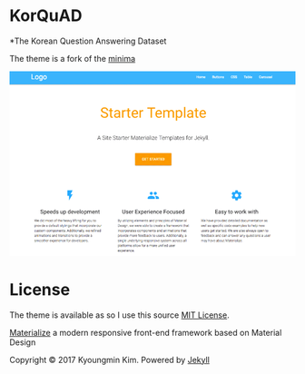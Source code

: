 # KorQuAD

*The Korean Question Answering Dataset

The theme is a fork of the [minima][1]

![minima theme preview](/screenshot.png)


# License

The theme is available as so I use this source [MIT License][2].

[Materialize][3] a  modern responsive front-end framework based on Material Design

Copyright © 2017 Kyoungmin Kim. Powered by <a href="http://jekyllrb.com">Jekyll</a>

[1]: https://github.com/jekyll/minima
[2]: https://opensource.org/licenses/MIT
[3]: http://materializecss.com/
